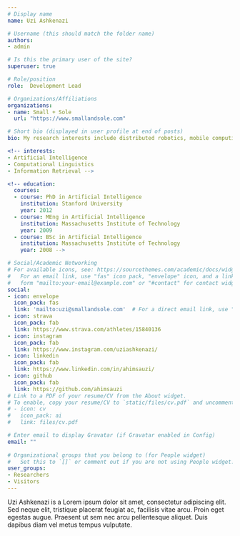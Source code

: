 ```yaml
---
# Display name
name: Uzi Ashkenazi

# Username (this should match the folder name)
authors:
- admin

# Is this the primary user of the site?
superuser: true

# Role/position
role:  Development Lead

# Organizations/Affiliations
organizations:
- name: Small + Sole
  url: "https://www.smallandsole.com"

# Short bio (displayed in user profile at end of posts)
bio: My research interests include distributed robotics, mobile computing and programmable matter.

<!-- interests:
- Artificial Intelligence
- Computational Linguistics
- Information Retrieval -->

<!-- education:
  courses:
  - course: PhD in Artificial Intelligence
    institution: Stanford University
    year: 2012
  - course: MEng in Artificial Intelligence
    institution: Massachusetts Institute of Technology
    year: 2009
  - course: BSc in Artificial Intelligence
    institution: Massachusetts Institute of Technology
    year: 2008 -->

# Social/Academic Networking
# For available icons, see: https://sourcethemes.com/academic/docs/widgets/#icons
#   For an email link, use "fas" icon pack, "envelope" icon, and a link in the
#   form "mailto:your-email@example.com" or "#contact" for contact widget.
social:
- icon: envelope
  icon_pack: fas
  link: 'mailto:uzi@smallandsole.com'  # For a direct email link, use "#contact".
- icon: strava
  icon_pack: fab
  link: https://www.strava.com/athletes/15840136
- icon: instagram
  icon_pack: fab
  link: https://www.instagram.com/uziashkenazi/
- icon: linkedin
  icon_pack: fab
  link: https://www.linkedin.com/in/ahimsauzi/
- icon: github
  icon_pack: fab
  link: https://github.com/ahimsauzi
# Link to a PDF of your resume/CV from the About widget.
# To enable, copy your resume/CV to `static/files/cv.pdf` and uncomment the lines below.  
# - icon: cv
#   icon_pack: ai
#   link: files/cv.pdf

# Enter email to display Gravatar (if Gravatar enabled in Config)
email: ""
  
# Organizational groups that you belong to (for People widget)
#   Set this to `[]` or comment out if you are not using People widget.  
user_groups:
- Researchers
- Visitors
---
```


Uzi Ashkenazi is a Lorem ipsum dolor sit amet, consectetur adipiscing elit. Sed neque elit, tristique placerat feugiat ac, facilisis vitae arcu. Proin eget egestas augue. Praesent ut sem nec arcu pellentesque aliquet. Duis dapibus diam vel metus tempus vulputate. 
